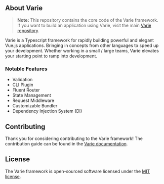 ## About Varie

> **Note:** This repository contains the core code of the Varie framework. If you want to build an application using Varie, visit the main [Varie repository](https://github.com/variejs/varie).

Varie is a Typescript framework for rapidly building powerful and elegant Vue.js applications. Bringing
in concepts from other languages to speed up your development. Whether working in
a small / large teams, Varie elevates your starting point to ramp into
development.

### Notable Features

- Validation
- CLI Plugin
- Fluent Router
- State Management
- Request Middleware
- Customizable Bundler
- Dependency Injection System (DI)

## Contributing

Thank you for considering contributing to the Varie framework! The contribution guide can be found in the [Varie documentation](https://varie.io/docs/latest/contribution-guide).

## License

The Varie framework is open-sourced software licensed under the [MIT license](http://opensource.org/licenses/MIT).
